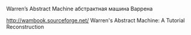 Warren’s Abstract Machine
абстрактная машина Варрена

http://wambook.sourceforge.net/
Warren's Abstract Machine: A Tutorial Reconstruction